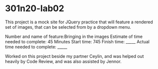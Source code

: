 # 301n20-lab02

This project is a mock site for JQuery practice that will feature a rendered set of images, that can be selected from by a dropdown menu.

Number and name of feature:Bringing in the images
Estimate of time needed to complete: 45 Minutes
Start time: 745
Finish time: _____
Actual time needed to complete: _____


Worked on this project beside my partner Ceylin, and was helped out heavily by Code Review, and was also assisted by Jennor.